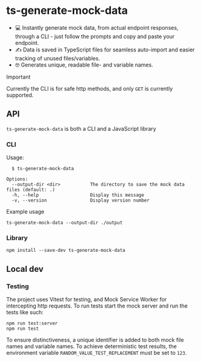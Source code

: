 # ts-generate-mock-data

- 💻 Instantly generate mock data, from actual endpoint responses, through a CLI - just follow the prompts and copy and paste your endpoint.
- ✍️ Data is saved in TypeScript files for seamless auto-import and easier tracking of unused files/variables.
- 🤓 Generates unique, readable file- and variable names.

> [!IMPORTANT]  
> Currently the CLI is for safe http methods, and only `GET` is currently supported.

## API

`ts-generate-mock-data` is both a CLI and a JavaScript library

### CLI

Usage:
```console
  $ ts-generate-mock-data

Options:
  --output-dir <dir>           The directory to save the mock data files (default: .)
  -h, --help                   Display this message
  -v, --version                Display version number
```

Example usage

```console
ts-generate-mock-data --output-dir ./output
```

### Library

```console
npm install --save-dev ts-generate-mock-data
```

## Local dev

### Testing

The project uses Vitest for testing, and Mock Service Worker for intercepting http requests. To run tests start the mock server and run the tests like such:

```console
npm run test:server
npm run test
```

To ensure distinctiveness, a unique identifier is added to both mock file names and variable names. To achieve deterministic test results, the environment variable `RANDOM_VALUE_TEST_REPLACEMENT` must be set to `123`.
